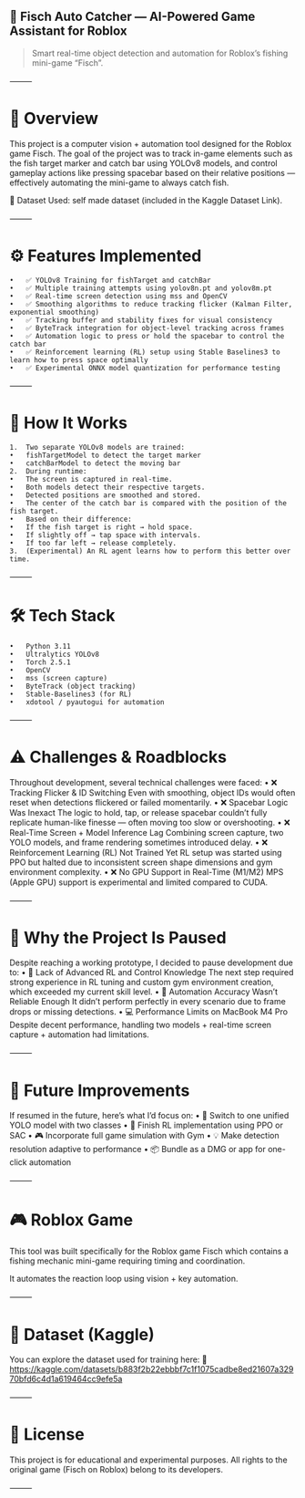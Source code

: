 ## 🎣 Fisch Auto Catcher — AI-Powered Game Assistant for Roblox

> Smart real-time object detection and automation for Roblox’s fishing mini-game “Fisch”.

⸻

# 📌 Overview

This project is a computer vision + automation tool designed for the Roblox game Fisch. The goal of the project was to track in-game elements such as the fish target marker and catch bar using YOLOv8 models, and control gameplay actions like pressing spacebar based on their relative positions — effectively automating the mini-game to always catch fish.

📂 Dataset Used:
self made dataset (included in the Kaggle Dataset Link).

⸻

# ⚙️ Features Implemented

	•	✅ YOLOv8 Training for fishTarget and catchBar
	•	✅ Multiple training attempts using yolov8n.pt and yolov8m.pt
	•	✅ Real-time screen detection using mss and OpenCV
	•	✅ Smoothing algorithms to reduce tracking flicker (Kalman Filter, exponential smoothing)
	•	✅ Tracking buffer and stability fixes for visual consistency
	•	✅ ByteTrack integration for object-level tracking across frames
	•	✅ Automation logic to press or hold the spacebar to control the catch bar
	•	✅ Reinforcement learning (RL) setup using Stable Baselines3 to learn how to press space optimally
	•	✅ Experimental ONNX model quantization for performance testing

⸻

# 🧪 How It Works

	1.	Two separate YOLOv8 models are trained:
	•	fishTargetModel to detect the target marker
	•	catchBarModel to detect the moving bar
	2.	During runtime:
	•	The screen is captured in real-time.
	•	Both models detect their respective targets.
	•	Detected positions are smoothed and stored.
	•	The center of the catch bar is compared with the position of the fish target.
	•	Based on their difference:
	•	If the fish target is right → hold space.
	•	If slightly off → tap space with intervals.
	•	If too far left → release completely.
	3.	(Experimental) An RL agent learns how to perform this better over time.

⸻

# 🛠️ Tech Stack

	•	Python 3.11
	•	Ultralytics YOLOv8
	•	Torch 2.5.1
	•	OpenCV
	•	mss (screen capture)
	•	ByteTrack (object tracking)
	•	Stable-Baselines3 (for RL)
	•	xdotool / pyautogui for automation

⸻

# ⚠️ Challenges & Roadblocks

Throughout development, several technical challenges were faced:
	•	❌ Tracking Flicker & ID Switching
Even with smoothing, object IDs would often reset when detections flickered or failed momentarily.
	•	❌ Spacebar Logic Was Inexact
The logic to hold, tap, or release spacebar couldn’t fully replicate human-like finesse — often moving too slow or overshooting.
	•	❌ Real-Time Screen + Model Inference Lag
Combining screen capture, two YOLO models, and frame rendering sometimes introduced delay.
	•	❌ Reinforcement Learning (RL) Not Trained Yet
RL setup was started using PPO but halted due to inconsistent screen shape dimensions and gym environment complexity.
	•	❌ No GPU Support in Real-Time (M1/M2)
MPS (Apple GPU) support is experimental and limited compared to CUDA.

⸻

# 🛑 Why the Project Is Paused

Despite reaching a working prototype, I decided to pause development due to:
	•	🧠 Lack of Advanced RL and Control Knowledge
The next step required strong experience in RL tuning and custom gym environment creation, which exceeded my current skill level.
	•	🧪 Automation Accuracy Wasn’t Reliable Enough
It didn’t perform perfectly in every scenario due to frame drops or missing detections.
	•	💻 Performance Limits on MacBook M4 Pro
Despite decent performance, handling two models + real-time screen capture + automation had limitations.

⸻

# 💭 Future Improvements

If resumed in the future, here’s what I’d focus on:
	•	🔁 Switch to one unified YOLO model with two classes
	•	🧠 Finish RL implementation using PPO or SAC
	•	🎮 Incorporate full game simulation with Gym
	•	💡 Make detection resolution adaptive to performance
	•	📦 Bundle as a DMG or app for one-click automation

⸻

# 🎮 Roblox Game

This tool was built specifically for the Roblox game Fisch which contains a fishing mechanic mini-game requiring timing and coordination.

It automates the reaction loop using vision + key automation.

⸻

# 📌 Dataset (Kaggle)

You can explore the dataset used for training here:
🔗 https://kaggle.com/datasets/b883f2b22ebbbf7c1f1075cadbe8ed21607a32970bfd6c4d1a619464cc9efe5a

⸻

# 📝 License

This project is for educational and experimental purposes. All rights to the original game (Fisch on Roblox) belong to its developers.

⸻

